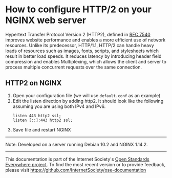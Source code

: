 # How to configure HTTP/2 on your NGINX web server

Hypertext Transfer Protocol Version 2 (HTTP2), defined in [RFC 7540](https://tools.ietf.org/html/rfc7540) improves website performance and enables a more efficient use of network resources. Unlike its predecessor, HTTP/1.1, HTTP/2 can handle heavy loads of resources such as images, fonts, scripts, and stylesheets which result in better load speeds.  It reduces latency by introducing header field compression and enables Multiplexing, which allows the client and server to process multiple concurrent requests over the same connection.  

## HTTP2 on NGINX
1. Open your configuration file (we will use `default.conf` as an example)
2. Edit the listen direction by adding http2. It should look like the following assuming you are using both IPv4 and IPv6.
    ```    
    listen 443 http2 ssl;
    listen [::]:443 http2 ssl;
    ```   
3. Save file and restart NGINX

-------

Note: Developed on a server running Debian 10.2 and NGINX 1.14.2.
 
--------


This documentation is part of the Internet Society's [Open Standards Everywhere project](https://www.internetsociety.org/ose/).
To find the most recent version or to provide feedback, please visit https://github.com/InternetSociety/ose-documentation